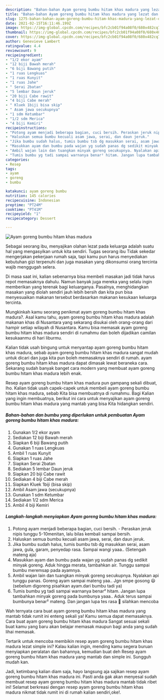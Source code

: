 ```yaml
---
description: "Bahan-bahan Ayam goreng bumbu hitam khas madura yang lezat dan Mudah Dibuat"
title: "Bahan-bahan Ayam goreng bumbu hitam khas madura yang lezat dan Mudah Dibuat"
slug: 1275-bahan-bahan-ayam-goreng-bumbu-hitam-khas-madura-yang-lezat-dan-mudah-dibuat
date: 2021-02-15T16:11:46.199Z
image: https://img-global.cpcdn.com/recipes/bfc2cb01f94a08f0/680x482cq70/ayam-goreng-bumbu-hitam-khas-madura-foto-resep-utama.jpg
thumbnail: https://img-global.cpcdn.com/recipes/bfc2cb01f94a08f0/680x482cq70/ayam-goreng-bumbu-hitam-khas-madura-foto-resep-utama.jpg
cover: https://img-global.cpcdn.com/recipes/bfc2cb01f94a08f0/680x482cq70/ayam-goreng-bumbu-hitam-khas-madura-foto-resep-utama.jpg
author: Genevieve Lambert
ratingvalue: 4.4
reviewcount: 9
recipeingredient:
- "1/2 ekor ayam"
- "12 biji Bawah merah"
- "6 biji Bawang putih"
- "1 ruas Lengkuas"
- "1 ruas Kunyit"
- "1 ruas Jahe"
- " Serai 2batan"
- "5 lembar Daun jeruk"
- "20 biji Cabe rawit"
- "4 biji Cabe merah"
- " Kluek 1biji bisa skip"
- " Asam jawa secukupnya"
- "1 sdm Ketumbar"
- "1/2 sdm Merica"
- "4 biji Kemiri"
recipeinstructions:
- "Potong ayam menjadi beberapa bagian, cuci bersih. Peraskan jeruk nipis tunggu 5-10menitan, lalu bilas kembali sampai bersih."
- "Haluskan semua bumbu kecuali asam jawa, serai, dan daun jeruk."
- "Jika bumbu sudah halus, tumis bumbu tsb dg masukkan serai, asam jawa, gula, garam, penyedap rasa. Sampai wangi yaaa.. (Setengah mateng aja)"
- "Masukkan ayam dan bumbu pada wajan yg sudah panas dg sedikit minyak goreng. Aduk hingga merata, tambahkan air. Tunggu sampai bumbu meremsap pada ayamnya."
- "Ambil wajan lain dan tuangkan minyak goreng secukupnya. Nyalakan api tunggu panas. Goreng ayam sampai mateng yaa.. Jgn smpe gosong 😃 (sebelum digoreng pisahkan ayam.dari bumbu tadi ya)"
- "Tumis bumbu yg tadi sampai warnanya benar² hitam. Jangan lupa tambahkan minyak goreng pada bumbunya yaaa.. Aduk terus sampai bumbunya benar² mateng. Dan jangan lupa tes rasa 🤗 silahkan mencoba"
categories:
- Resep
tags:
- ayam
- goreng
- bumbu

katakunci: ayam goreng bumbu 
nutrition: 145 calories
recipecuisine: Indonesian
preptime: "PT24M"
cooktime: "PT41M"
recipeyield: "1"
recipecategory: Dessert

---
```



![Ayam goreng bumbu hitam khas madura](https://img-global.cpcdn.com/recipes/bfc2cb01f94a08f0/680x482cq70/ayam-goreng-bumbu-hitam-khas-madura-foto-resep-utama.jpg)

Sebagai seorang ibu, menyajikan olahan lezat pada keluarga adalah suatu hal yang mengasyikan untuk kita sendiri. Tugas seorang ibu Tidak sekedar mengerjakan pekerjaan rumah saja, tapi kamu pun harus menyediakan kebutuhan gizi terpenuhi dan juga masakan yang dikonsumsi orang tercinta wajib menggugah selera.

Di masa  saat ini, kalian sebenarnya bisa membeli masakan jadi tidak harus repot memasaknya dahulu. Namun banyak juga mereka yang selalu ingin memberikan yang terenak bagi keluarganya. Pasalnya, menghidangkan masakan yang diolah sendiri jauh lebih bersih dan kita pun bisa menyesuaikan makanan tersebut berdasarkan makanan kesukaan keluarga tercinta. 



Mungkinkah kamu seorang penikmat ayam goreng bumbu hitam khas madura?. Asal kamu tahu, ayam goreng bumbu hitam khas madura adalah makanan khas di Nusantara yang sekarang disukai oleh orang-orang dari hampir setiap wilayah di Nusantara. Kamu bisa memasak ayam goreng bumbu hitam khas madura sendiri di rumahmu dan boleh dijadikan camilan kesukaanmu di hari liburmu.

Kalian tidak usah bingung untuk menyantap ayam goreng bumbu hitam khas madura, sebab ayam goreng bumbu hitam khas madura sangat mudah untuk dicari dan juga kita pun boleh memasaknya sendiri di rumah. ayam goreng bumbu hitam khas madura dapat dimasak lewat beraneka cara. Sekarang sudah banyak banget cara modern yang membuat ayam goreng bumbu hitam khas madura lebih enak.

Resep ayam goreng bumbu hitam khas madura pun gampang sekali dibuat, lho. Kalian tidak usah capek-capek untuk membeli ayam goreng bumbu hitam khas madura, sebab Kita bisa membuatnya di rumahmu. Bagi Kalian yang ingin membuatnya, berikut ini cara untuk menyajikan ayam goreng bumbu hitam khas madura yang mantab yang bisa Kita hidangkan sendiri.

<!--inarticleads1-->

##### Bahan-bahan dan bumbu yang diperlukan untuk pembuatan Ayam goreng bumbu hitam khas madura:

1. Gunakan 1/2 ekor ayam
1. Sediakan 12 biji Bawah merah
1. Siapkan 6 biji Bawang putih
1. Gunakan 1 ruas Lengkuas
1. Ambil 1 ruas Kunyit
1. Siapkan 1 ruas Jahe
1. Siapkan  Serai 2batan
1. Sediakan 5 lembar Daun jeruk
1. Siapkan 20 biji Cabe rawit
1. Sediakan 4 biji Cabe merah
1. Siapkan  Kluek 1biji (bisa skip)
1. Ambil  Asam jawa (secukupnya)
1. Gunakan 1 sdm Ketumbar
1. Sediakan 1/2 sdm Merica
1. Ambil 4 biji Kemiri




<!--inarticleads2-->

##### Langkah-langkah menyiapkan Ayam goreng bumbu hitam khas madura:

1. Potong ayam menjadi beberapa bagian, cuci bersih. - Peraskan jeruk nipis tunggu 5-10menitan, lalu bilas kembali sampai bersih.
1. Haluskan semua bumbu kecuali asam jawa, serai, dan daun jeruk.
1. Jika bumbu sudah halus, tumis bumbu tsb dg masukkan serai, asam jawa, gula, garam, penyedap rasa. Sampai wangi yaaa.. (Setengah mateng aja)
1. Masukkan ayam dan bumbu pada wajan yg sudah panas dg sedikit minyak goreng. Aduk hingga merata, tambahkan air. Tunggu sampai bumbu meremsap pada ayamnya.
1. Ambil wajan lain dan tuangkan minyak goreng secukupnya. Nyalakan api tunggu panas. Goreng ayam sampai mateng yaa.. Jgn smpe gosong 😃 (sebelum digoreng pisahkan ayam.dari bumbu tadi ya)
1. Tumis bumbu yg tadi sampai warnanya benar² hitam. Jangan lupa tambahkan minyak goreng pada bumbunya yaaa.. Aduk terus sampai bumbunya benar² mateng. Dan jangan lupa tes rasa 🤗 silahkan mencoba




Wah ternyata cara buat ayam goreng bumbu hitam khas madura yang mantab tidak rumit ini enteng sekali ya! Kamu semua dapat memasaknya. Cara buat ayam goreng bumbu hitam khas madura Sangat sesuai sekali buat kamu yang baru akan belajar memasak maupun bagi anda yang sudah lihai memasak.

Tertarik untuk mencoba membikin resep ayam goreng bumbu hitam khas madura lezat simple ini? Kalau kalian ingin, mending kamu segera buruan menyiapkan peralatan dan bahannya, kemudian buat deh Resep ayam goreng bumbu hitam khas madura yang mantab dan simple ini. Sungguh mudah kan. 

Jadi, ketimbang kalian diam saja, hayo langsung aja sajikan resep ayam goreng bumbu hitam khas madura ini. Pasti anda gak akan menyesal sudah membuat resep ayam goreng bumbu hitam khas madura mantab tidak ribet ini! Selamat berkreasi dengan resep ayam goreng bumbu hitam khas madura nikmat tidak rumit ini di rumah kalian sendiri,oke!.

